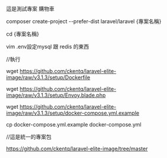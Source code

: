 這是測試專案 購物車

composer create-project --prefer-dist laravel/laravel {專案名稱}

cd {專案名稱}

vim .env設定mysql 跟 redis 的東西

//執行

wget https://github.com/ckentq/laravel-elite-image/raw/v3.1.3/setup/Dockerfile

wget https://github.com/ckentq/laravel-elite-image/raw/v3.1.3/setup/Envoy.blade.php

wget https://github.com/ckentq/laravel-elite-image/raw/v3.1.3/setup/docker-compose.yml.example

cp docker-compose.yml.example docker-compose.yml

//這是統一的專案包

https://github.com/ckentq/laravel-elite-image/tree/master
